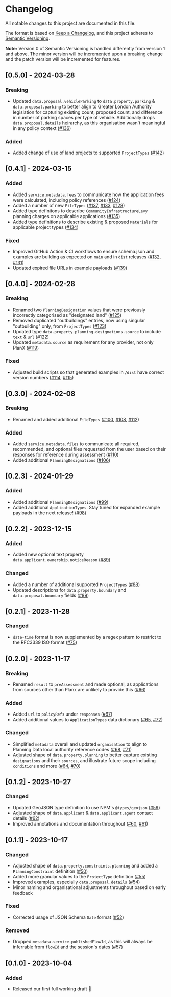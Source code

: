 # Changelog

All notable changes to this project are documented in this file.

The format is based on [Keep a Changelog](https://keepachangelog.com/en/1.0.0/),
and this project adheres to [Semantic Versioning](https://semver.org/spec/v2.0.0.html).

**Note:** Version 0 of Semantic Versioning is handled differently from version 1 and above.
The minor version will be incremented upon a breaking change and the patch version will be
incremented for features.

## [0.5.0] - 2024-03-28

### Breaking
- Updated `data.proposal.vehicleParking` to `data.property.parking` & `data.proposal.parking` to better align to Greater London Authority legislation for capturing existing count, proposed count, and difference in number of parking spaces per type of vehicle. Additionally drops `data.proposal.details` heirarchy, as this organisation wasn't meaningful in any policy context ([#136](https://github.com/theopensystemslab/digital-planning-data-schemas/pull/136))

### Added
- Added change of use of land projects to supported `ProjectTypes` ([#142](https://github.com/theopensystemslab/digital-planning-data-schemas/pull/142))

## [0.4.1] - 2024-03-15

### Added
- Added `service.metadata.fees` to communicate how the application fees were calculated, including policy references ([#124](https://github.com/theopensystemslab/digital-planning-data-schemas/pull/124))
- Added a number of new `FileTypes` ([#137](https://github.com/theopensystemslab/digital-planning-data-schemas/pull/137), [#133](https://github.com/theopensystemslab/digital-planning-data-schemas/pull/133), [#128](https://github.com/theopensystemslab/digital-planning-data-schemas/pull/128))
- Added type definitons to describe `CommunityInfrastructureLevy` planning charges on applicable applications ([#135](https://github.com/theopensystemslab/digital-planning-data-schemas/pull/135))
- Added type definitions to describe existing & proposed `Materials` for applicable project types ([#134](https://github.com/theopensystemslab/digital-planning-data-schemas/pull/134))

### Fixed
- Improved GitHub Action & CI workflows to ensure schema.json and examples are building as expected on `main` and in `dist` releases ([#132](https://github.com/theopensystemslab/digital-planning-data-schemas/pull/132), [#131](https://github.com/theopensystemslab/digital-planning-data-schemas/pull/131))
- Updated expired file URLs in example payloads ([#139](https://github.com/theopensystemslab/digital-planning-data-schemas/pull/139))

## [0.4.0] - 2024-02-28

### Breaking
- Renamed two `PlanningDesignation` values that were previously incorrectly categorised as "designated land" ([#125](https://github.com/theopensystemslab/digital-planning-data-schemas/pull/122))
- Removed duplicated "outbuildings" entries, now using singular "outbuilding" only, from `ProjectTypes` ([#123](https://github.com/theopensystemslab/digital-planning-data-schemas/pull/123))
- Updated type `data.property.planning.designations.source` to include `text` & `url` ([#122](https://github.com/theopensystemslab/digital-planning-data-schemas/pull/122))
- Updated `metadata.source` as requirement for any provider, not only PlanX ([#119](https://github.com/theopensystemslab/digital-planning-data-schemas/pull/119))

### Fixed
- Adjusted build scripts so that generated examples in `/dist` have correct version numbers ([#114](https://github.com/theopensystemslab/digital-planning-data-schemas/pull/114), [#115](https://github.com/theopensystemslab/digital-planning-data-schemas/pull/115))

## [0.3.0] - 2024-02-08

### Breaking
- Renamed and added additional `FileTypes` ([#100](https://github.com/theopensystemslab/digital-planning-data-schemas/pull/100), [#108](https://github.com/theopensystemslab/digital-planning-data-schemas/pull/108), [#112](https://github.com/theopensystemslab/digital-planning-data-schemas/pull/112))

### Added
- Added `service.metadata.files` to communicate all required, recommended, and optional files requested from the user based on their responses for reference during assessment ([#110](https://github.com/theopensystemslab/digital-planning-data-schemas/pull/110))
- Added additional `PlanningDesignations` ([#106](https://github.com/theopensystemslab/digital-planning-data-schemas/pull/106))

## [0.2.3] - 2024-01-29

### Added 
- Added additional `PlanningDesignations` ([#99](https://github.com/theopensystemslab/digital-planning-data-schemas/pull/99))
- Added additional `ApplicationTypes`. Stay tuned for expanded example payloads in the next release! ([#98](https://github.com/theopensystemslab/digital-planning-data-schemas/pull/98))

## [0.2.2] - 2023-12-15

### Added
- Added new optional text property `data.applicant.ownership.noticeReason` ([#89](https://github.com/theopensystemslab/digital-planning-data-schemas/pull/89))

### Changed
- Added a number of additional supported `ProjectTypes` ([#88](https://github.com/theopensystemslab/digital-planning-data-schemas/pull/88))
- Updated descriptions for `data.property.boundary` and `data.proposal.boundary` fields ([#89](https://github.com/theopensystemslab/digital-planning-data-schemas/pull/89))

## [0.2.1] - 2023-11-28

### Changed
- `date-time` format is now supplemented by a regex pattern to restrict to the RFC3339 ISO format ([#75](https://github.com/theopensystemslab/digital-planning-data-schemas/pull/75))

## [0.2.0] - 2023-11-17

### Breaking
- Renamed `result` to `preAssessment` and made optional, as applications from sources other than Planx are unlikely to provide this ([#66](https://github.com/theopensystemslab/digital-planning-data-schemas/pull/66))

### Added
- Added `url` to `policyRefs` under `responses` ([#67](https://github.com/theopensystemslab/digital-planning-data-schemas/pull/67))
- Added additional values to `ApplicationTypes` data dictionary ([#65](https://github.com/theopensystemslab/digital-planning-data-schemas/pull/65), [#72](https://github.com/theopensystemslab/digital-planning-data-schemas/pull/72))

### Changed
- Simplified `metadata` overall and updated `organisation` to align to Planning Data local authority reference codes ([#68](https://github.com/theopensystemslab/digital-planning-data-schemas/pull/68), [#71](https://github.com/theopensystemslab/digital-planning-data-schemas/pull/71))
- Adjusted shape of `data.property.planning` to better capture existing `designations` and their `sources`, and illustrate future scope including `conditions` and more ([#64](https://github.com/theopensystemslab/digital-planning-data-schemas/pull/64), [#70](https://github.com/theopensystemslab/digital-planning-data-schemas/pull/70))

## [0.1.2] - 2023-10-27

### Changed
- Updated GeoJSON type definition to use NPM's `@types/geojson` ([#59](https://github.com/theopensystemslab/digital-planning-data-schemas/pull/59))
- Adjusted shape of `data.applicant` & `data.applicant.agent` contact details ([#62](https://github.com/theopensystemslab/digital-planning-data-schemas/pull/62))
- Improved annotations and documentation throughout ([#60](https://github.com/theopensystemslab/digital-planning-data-schemas/pull/60), [#61](https://github.com/theopensystemslab/digital-planning-data-schemas/pull/61))

## [0.1.1] - 2023-10-17

### Changed
- Adjusted shape of `data.property.constraints.planning` and added a `PlanningConstraint` definition ([#50](https://github.com/theopensystemslab/digital-planning-data-schemas/pull/50))
- Added more granular values to the `ProjectType` definition ([#55](https://github.com/theopensystemslab/digital-planning-data-schemas/pull/55))
- Improved examples, especially `data.proposal.details` ([#54](https://github.com/theopensystemslab/digital-planning-data-schemas/pull/54))
- Minor naming and organisational adjustments throughout based on early feedback

### Fixed
- Corrected usage of JSON Schema `Date` format ([#52](https://github.com/theopensystemslab/digital-planning-data-schemas/pull/52))

### Removed 
- Dropped `metadata.service.publishedFlowId`, as this will always be inferrable from `flowId` and the session's dates ([#57](https://github.com/theopensystemslab/digital-planning-data-schemas/pull/57))

## [0.1.0] - 2023-10-04

### Added
- Released our first full working draft :tada:
